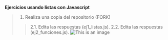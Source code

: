 **Ejercicios usando listas con Javascript**
> 1. Realiza una copia del repositorio (FORK)
> 
>>2.1. Edita las respuestas (ej1_listas.js).
>>2.2. Edita las respuestas (ej2_funciones.js).
![This is an image](https://cdn.pixabay.com/photo/2015/04/23/17/41/javascript-736400_960_720.png)
